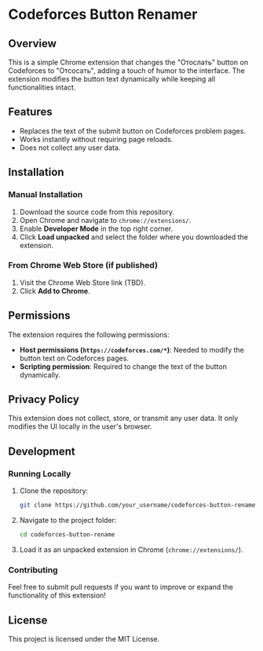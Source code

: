# Codeforces Button Renamer

## Overview
This is a simple Chrome extension that changes the "Отослать" button on Codeforces to "Отсосать", adding a touch of humor to the interface. The extension modifies the button text dynamically while keeping all functionalities intact.

## Features
- Replaces the text of the submit button on Codeforces problem pages.
- Works instantly without requiring page reloads.
- Does not collect any user data.

## Installation
### Manual Installation
1. Download the source code from this repository.
2. Open Chrome and navigate to `chrome://extensions/`.
3. Enable **Developer Mode** in the top right corner.
4. Click **Load unpacked** and select the folder where you downloaded the extension.

### From Chrome Web Store (if published)
1. Visit the Chrome Web Store link (TBD).
2. Click **Add to Chrome**.

## Permissions
The extension requires the following permissions:
- **Host permissions (`https://codeforces.com/*`)**: Needed to modify the button text on Codeforces pages.
- **Scripting permission**: Required to change the text of the button dynamically.

## Privacy Policy
This extension does not collect, store, or transmit any user data. It only modifies the UI locally in the user's browser.

## Development
### Running Locally
1. Clone the repository:
   ```bash
   git clone https://github.com/your_username/codeforces-button-rename.git
   ```
2. Navigate to the project folder:
   ```bash
   cd codeforces-button-rename
   ```
3. Load it as an unpacked extension in Chrome (`chrome://extensions/`).

### Contributing
Feel free to submit pull requests if you want to improve or expand the functionality of this extension!

## License
This project is licensed under the MIT License.

